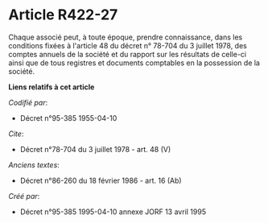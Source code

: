 # Article R422-27

Chaque associé peut, à toute époque, prendre connaissance, dans les conditions fixées à l'article 48 du décret n° 78-704 du 3
juillet 1978, des comptes annuels de la société et du rapport sur les résultats de celle-ci ainsi que de tous registres et
documents comptables en la possession de la société.

**Liens relatifs à cet article**

_Codifié par_:

  - Décret n°95-385 1955-04-10

_Cite_:

  - Décret n°78-704 du 3 juillet 1978 - art. 48 (V)

_Anciens textes_:

  - Décret n°86-260 du 18 février 1986 - art. 16 (Ab)

_Créé par_:

  - Décret n°95-385 1995-04-10 annexe JORF 13 avril 1995
